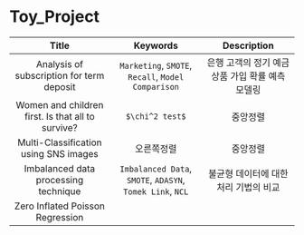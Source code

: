 # Toy_Project

|Title|Keywords|Description|
|:---:|:---:|:---:|
|Analysis of subscription for term deposit|`Marketing`, `SMOTE`, `Recall`, `Model Comparison`|은행 고객의 정기 예금 상품 가입 확률 예측 모델링|
|Women and children first. Is that all to survive?|`$\chi^2 test$`|중앙정렬|
|Multi-Classification using SNS images|오른쪽정렬|중앙정렬|
|Imbalanced data processing technique|`Imbalanced Data`, `SMOTE`, `ADASYN`, `Tomek Link`, `NCL`|불균형 데이터에 대한 처리 기법의 비교|
|Zero Inflated Poisson Regression|||
